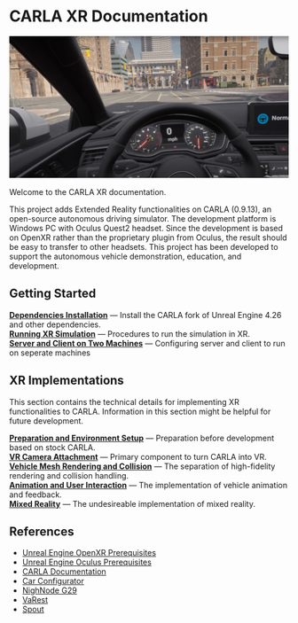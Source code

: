 # CARLA XR Documentation
![Welcome to CARLA XR](img/welcome.png)

Welcome to the CARLA XR documentation.

This project adds Extended Reality functionalities on CARLA (0.9.13), an open-source autonomous driving simulator. The development platform is Windows PC with Oculus Quest2 headset. Since the development is based on OpenXR rather than the proprietary plugin from Oculus, the result should be easy to transfer to other headsets. This project has been developed to support the autonomous vehicle demonstration, education, and development.

## Getting Started
[__Dependencies Installation__](dep_installation.md) — Install the CARLA fork of Unreal Engine 4.26 and other dependencies. <br>
[__Running XR Simulation__](run_simulation.md) — Procedures to run the simulation in XR. <br>
[__Server and Client on Two Machines__](server_client_config.md) — Configuring server and client to run on seperate machines

## XR Implementations
This section contains the technical details for implementing XR functionalities to CARLA. Information in this section might be helpful for future development.

[__Preparation and Environment Setup__](preparation_and_env_setup.md) — Preparation before development based on stock CARLA. <br>
[__VR Camera Attachment__](vr_cam_attachment.md) — Primary component to turn CARLA into VR.  <br>
[__Vehicle Mesh Rendering and Collision__](vel_mesh_render_n_collision.md) — The separation of high-fidelity rendering and collision handling. <br>
[__Animation and User Interaction__](anim_n_interact.md) — The implementation of vehicle animation and feedback. <br>
[__Mixed Reality__](mr.md) — The undesireable implementation of mixed reality. <br>

## References
* [Unreal Engine OpenXR Prerequisites](https://docs.unrealengine.com/4.26/en-US/SharingAndReleasing/XRDevelopment/OpenXR/openxr_prerequisites/)
* [Unreal Engine Oculus Prerequisites](https://docs.unrealengine.com/4.26/en-US/SharingAndReleasing/XRDevelopment/VR/OculusVR/OculusRift/Prerequisites/)
* [CARLA Documentation](https://carla.readthedocs.io/en/latest/build_windows/)
* [Car Configurator](https://www.unrealengine.com/marketplace/en-US/product/automotive-configurator-01)
* [NighNode G29](https://github.com/nightmode/logitech-g29)
* [VaRest](https://github.com/ufna/VaRest)
* [Spout](https://leadedge.github.io/)

